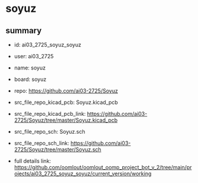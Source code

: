 # soyuz
 
## summary 
* id: ai03_2725_soyuz_soyuz
* user: ai03_2725
* name: soyuz
* board: soyuz
* repo: https://github.com/ai03-2725/Soyuz
* src_file_repo_kicad_pcb: Soyuz.kicad_pcb
* src_file_repo_kicad_pcb_link: https://github.com/ai03-2725/Soyuz/tree/master/Soyuz.kicad_pcb


* src_file_repo_sch: Soyuz.sch
* src_file_repo_sch_link: https://github.com/ai03-2725/Soyuz/tree/master/Soyuz.sch
* full details link: https://github.com/oomlout/oomlout_oomp_project_bot_v_2/tree/main/projects/ai03_2725_soyuz_soyuz/current_version/working  






